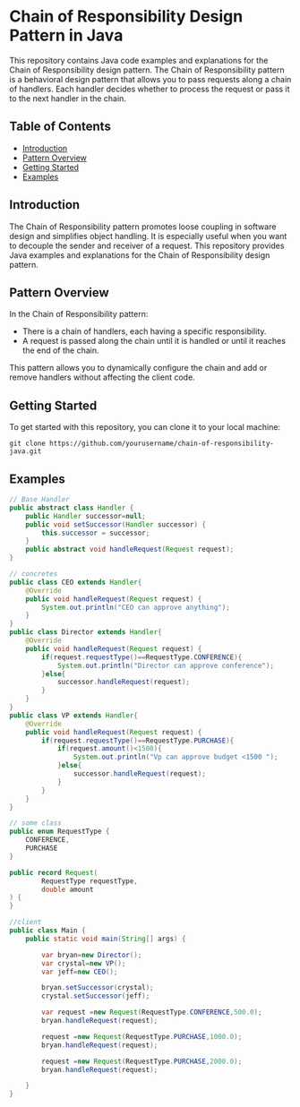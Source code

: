 # Chain of Responsibility Design Pattern in Java

This repository contains Java code examples and explanations for the Chain of Responsibility design pattern. The Chain of Responsibility pattern is a behavioral design pattern that allows you to pass requests along a chain of handlers. Each handler decides whether to process the request or pass it to the next handler in the chain.

## Table of Contents

- [Introduction](#introduction)
- [Pattern Overview](#pattern-overview)
- [Getting Started](#getting-started)
- [Examples](#examples)


## Introduction

The Chain of Responsibility pattern promotes loose coupling in software design and simplifies object handling. It is especially useful when you want to decouple the sender and receiver of a request. This repository provides Java examples and explanations for the Chain of Responsibility design pattern.

## Pattern Overview

In the Chain of Responsibility pattern:

- There is a chain of handlers, each having a specific responsibility.
- A request is passed along the chain until it is handled or until it reaches the end of the chain.

This pattern allows you to dynamically configure the chain and add or remove handlers without affecting the client code.

## Getting Started

To get started with this repository, you can clone it to your local machine:

```shell
git clone https://github.com/yourusername/chain-of-responsibility-java.git
```

## Examples

```java
// Base Handler
public abstract class Handler {
    public Handler successor=null;
    public void setSuccessor(Handler successor) {
        this.successor = successor;
    }
    public abstract void handleRequest(Request request);
}

// concretes
public class CEO extends Handler{
    @Override
    public void handleRequest(Request request) {
        System.out.println("CEO can approve anything");
    }
}
public class Director extends Handler{
    @Override
    public void handleRequest(Request request) {
        if(request.requestType()==RequestType.CONFERENCE){
            System.out.println("Director can approve conference");
        }else{
            successor.handleRequest(request);
        }
    }
}
public class VP extends Handler{
    @Override
    public void handleRequest(Request request) {
        if(request.requestType()==RequestType.PURCHASE){
            if(request.amount()<1500){
                System.out.println("Vp can approve budget <1500 ");
            }else{
                successor.handleRequest(request);
            }
        }
    }
}

// some class
public enum RequestType {
    CONFERENCE,
    PURCHASE
}

public record Request(
        RequestType requestType,
        double amount
) {
}

//client
public class Main {
    public static void main(String[] args) {

        var bryan=new Director();
        var crystal=new VP();
        var jeff=new CEO();

        bryan.setSuccessor(crystal);
        crystal.setSuccessor(jeff);

        var request =new Request(RequestType.CONFERENCE,500.0);
        bryan.handleRequest(request);

        request =new Request(RequestType.PURCHASE,1000.0);
        bryan.handleRequest(request);

        request =new Request(RequestType.PURCHASE,2000.0);
        bryan.handleRequest(request);

    }
}
